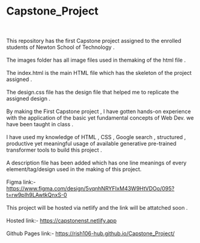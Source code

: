 # Capstone_Project
<br><br>
This repository has the first Capstone project assigned to the enrolled students of Newton School of Technology . <br> <br>
The images folder has all image files used in themaking of the html file . <br><br>
The index.html is the main HTML file which has the skeleton of the project assigned . <br><br>
The design.css file has the design file that helped me to replicate the assigned design . <br><br>
By making the First Capstone project , I have gotten hands-on experience with the application of the basic yet fundamental concepts of Web Dev. we have been taught in class . <br><br>
I have used my knowledge of HTML , CSS , Google search , structured , productive yet meaningful usage of available generative pre-trained transformer tools to build this project . <br><br>
A description file has been added which has one line meanings of every element/tag/design used in the making of this project. <br><br>
Figma link:- https://www.figma.com/design/5vqnhNRYFIxM43W9HtVDOo/095?t=rw9pIh9LAwtkQnxS-0 <br><br>
This project will be hosted via netlify and the link will be attatched soon . <br><br>
Hosted link:- https://capstonenst.netlify.app <br><br>
Github Pages link:- https://rish106-hub.github.io/Capstone_Project/ <br><br>
